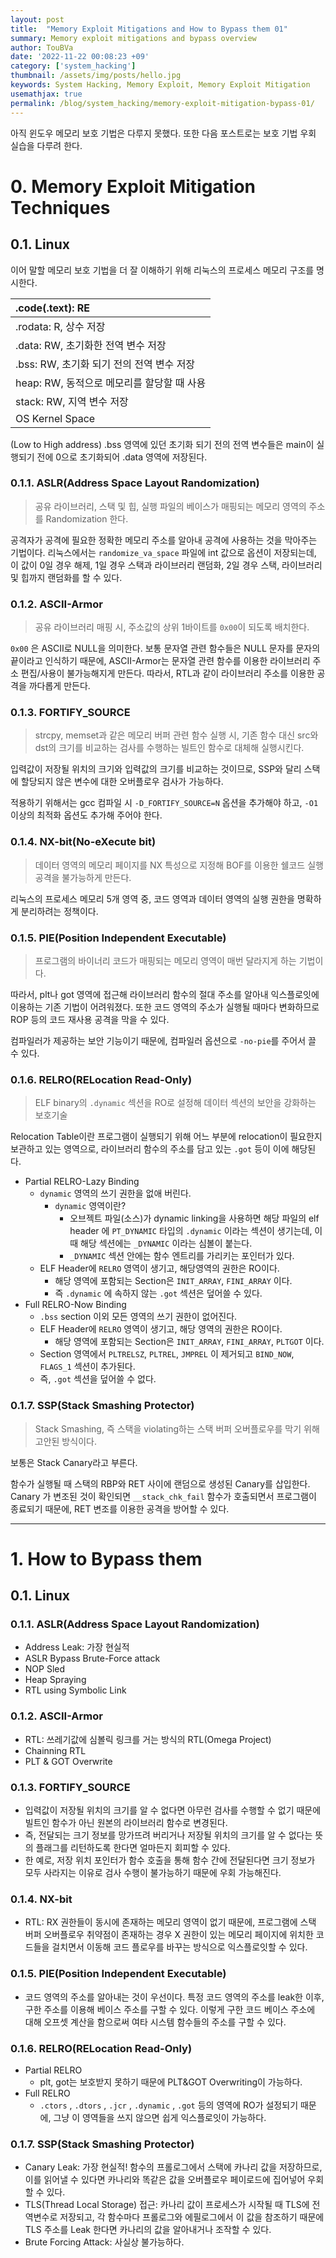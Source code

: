 ```yaml
---
layout: post
title:  "Memory Exploit Mitigations and How to Bypass them 01"
summary: Memory exploit mitigations and bypass overview
author: TouBVa
date: '2022-11-22 00:08:23 +09'
category: ['system_hacking']
thumbnail: /assets/img/posts/hello.jpg
keywords: System Hacking, Memory Exploit, Memory Exploit Mitigation
usemathjax: true
permalink: /blog/system_hacking/memory-exploit-mitigation-bypass-01/
---
```


아직 윈도우 메모리 보호 기법은 다루지 못했다. 또한 다음 포스트로는 보호 기법 우회 실습을 다루려 한다.

# 0. Memory Exploit Mitigation Techniques

## 0.1. Linux

이어 말할 메모리 보호 기법을 더 잘 이해하기 위해 리눅스의 프로세스 메모리 구조를 명시한다.

| .code(.text): RE |
| :--- |
| .rodata: R, 상수 저장 |
| .data: RW, 초기화한 전역 변수 저장 |
| .bss: RW, 초기화 되기 전의 전역 변수 저장 |
| heap: RW, 동적으로 메모리를 할당할 때 사용 |
| stack: RW, 지역 변수 저장 |
| OS Kernel Space |

(Low to High address)
.bss 영역에 있던 초기화 되기 전의 전역 변수들은 main이 실행되기 전에 0으로 초기화되어 .data 영역에 저장된다.


### 0.1.1. ASLR(Address Space Layout Randomization)

> 공유 라이브러리, 스택 및 힙, 실행 파일의 베이스가 매핑되는 메모리 영역의 주소를 Randomization 한다.
> 

공격자가 공격에 필요한 정확한 메모리 주소를 알아내 공격에 사용하는 것을 막아주는 기법이다. 리눅스에서는 `randomize_va_space` 파일에 int 값으로 옵션이 저장되는데, 이 값이 0일 경우 해제, 1일 경우 스택과 라이브러리 랜덤화, 2일 경우 스택, 라이브러리 및 힙까지 랜덤화를 할 수 있다.

### 0.1.2. ASCII-Armor

> 공유 라이브러리 매핑 시, 주소값의 상위 1바이트를 `0x00`이 되도록 배치한다.
> 

`0x00` 은 ASCII로 NULL을 의미한다. 보통 문자열 관련 함수들은 NULL 문자를 문자의 끝이라고 인식하기 때문에, ASCII-Armor는 문자열 관련 함수를 이용한 라이브러리 주소 편집/사용이 불가능해지게 만든다. 따라서, RTL과 같이 라이브러리 주소를 이용한 공격을 까다롭게 만든다.

### 0.1.3. FORTIFY_SOURCE

> strcpy, memset과 같은 메모리 버퍼 관련 함수 실행 시, 기존 함수 대신 src와 dst의 크기를 비교하는 검사를 수행하는 빌트인 함수로 대체해 실행시킨다.
> 

입력값이 저장될 위치의 크기와 입력값의 크기를 비교하는 것이므로, SSP와 달리 스택에 할당되지 않은 변수에 대한 오버플로우 검사가 가능하다.

적용하기 위해서는 gcc 컴파일 시 `-D_FORTIFY_SOURCE=N` 옵션을 추가해야 하고, `-O1` 이상의 최적화 옵션도 추가해 주어야 한다.

### 0.1.4. NX-bit(No-eXecute bit)

> 데이터 영역의 메모리 페이지를 NX 특성으로 지정해 BOF를 이용한 쉘코드 실행 공격을 불가능하게 만든다.
> 

리눅스의 프로세스 메모리 5개 영역 중, 코드 영역과 데이터 영역의 실행 권한을 명확하게 분리하려는 정책이다.

### 0.1.5. PIE(Position Independent Executable)

> 프로그램의 바이너리 코드가 매핑되는 메모리 영역이 매번 달라지게 하는 기법이다.
> 

따라서, plt나 got 영역에 접근해 라이브러리 함수의 절대 주소를 알아내 익스플로잇에 이용하는 기존 기법이 어려워졌다. 또한 코드 영역의 주소가 실행될 때마다 변화하므로 ROP 등의 코드 재사용 공격을 막을 수 있다.

컴파일러가 제공하는 보안 기능이기 때문에, 컴파일러 옵션으로 `-no-pie`를 주어서 끌 수 있다.

### 0.1.6. RELRO(RELocation Read-Only)

> ELF binary의 `.dynamic` 섹션을 RO로 설정해 데이터 섹션의 보안을 강화하는 보호기술
> 

Relocation Table이란 프로그램이 실행되기 위해 어느 부분에 relocation이 필요한지 보관하고 있는 영역으로, 라이브러리 함수의 주소를 담고 있는 `.got` 등이 이에 해당된다.

- Partial RELRO-Lazy Binding
    - `dynamic` 영역의 쓰기 권한을 없애 버린다.
        - `dynamic` 영역이란?
            - 오브젝트 파일(소스)가 dynamic linking을 사용하면 해당 파일의 elf header 에 `PT_DYNAMIC` 타입의 `.dynamic` 이라는 섹션이 생기는데, 이때 해당 섹션에는 `_DYNAMIC` 이라는 심볼이 붙는다.
            - `_DYNAMIC` 섹션 안에는 함수 엔트리를 가리키는 포인터가 있다.
    - ELF Header에 `RELRO` 영역이 생기고, 해당영역의 권한은 RO이다.
        - 해당 영역에 포함되는 Section은 `INIT_ARRAY`, `FINI_ARRAY` 이다.
        - 즉 `.dynamic` 에 속하지 않는 `.got` 섹션은 덮어쓸 수 있다.
- Full RELRO-Now Binding
    - `.bss` section 이외 모든 영역의 쓰기 권한이 없어진다.
    - ELF Header에 `RELRO` 영역이 생기고, 해당 영역의 권한은 RO이다.
        - 해당 영역에 포함되는 Section은 `INIT_ARRAY`, `FINI_ARRAY`, `PLTGOT` 이다.
    - Section 영역에서 `PLTRELSZ`, `PLTREL`, `JMPREL` 이 제거되고 `BIND_NOW`, `FLAGS_1` 섹션이 추가된다.
    - 즉, `.got` 섹션을 덮어쓸 수 없다.

### 0.1.7. SSP(Stack Smashing Protector)

> Stack Smashing, 즉 스택을 violating하는 스택 버퍼 오버플로우를 막기 위해 고안된 방식이다.
> 

보통은 Stack Canary라고 부른다.

함수가 실행될 때 스택의 RBP와 RET 사이에 랜덤으로 생성된 Canary를 삽입한다. Canary 가 변조된 것이 확인되면 `__stack_chk_fail` 함수가 호출되면서 프로그램이 종료되기 때문에, RET 변조를 이용한 공격을 방어할 수 있다.

---

# 1. How to Bypass them

## 0.1. Linux

### 0.1.1. ASLR(Address Space Layout Randomization)

- Address Leak: 가장 현실적
- ASLR Bypass Brute-Force attack
- NOP Sled
- Heap Spraying
- RTL using Symbolic Link

### 0.1.2. ASCII-Armor

- RTL: 쓰레기값에 심볼릭 링크를 거는 방식의 RTL(Omega Project)
- Chainning RTL
- PLT & GOT Overwrite

### 0.1.3. FORTIFY_SOURCE

- 입력값이 저장될 위치의 크기를 알 수 없다면 아무런 검사를 수행할 수 없기 때문에 빌트인 함수가 아닌 원본의 라이브러리 함수로 변경된다.
- 즉, 전달되는 크기 정보를 망가뜨려 버리거나 저장될 위치의 크기를 알 수 없다는 뜻의 플래그를 리턴하도록 한다면 얼마든지 회피할 수 있다.
- 한 예로, 저장 위치 포인터가 함수 호출을 통해 함수 간에 전달된다면 크기 정보가 모두 사라지는 이유로 검사 수행이 불가능하기 때문에 우회 가능해진다.

### 0.1.4. NX-bit

- RTL: RX 권한들이 동시에 존재하는 메모리 영역이 없기 때문에, 프로그램에 스택 버퍼 오버플로우 취약점이 존재하는 경우 X 권한이 있는 메모리 페이지에 위치한 코드들을 걸치면서 이동해 코드 플로우를 바꾸는 방식으로 익스플로잇할 수 있다.

### 0.1.5. PIE(Position Independent Executable)

- 코드 영역의 주소를 알아내는 것이 우선이다. 특정 코드 영역의 주소를 leak한 이후, 구한 주소를 이용해 베이스 주소를 구할 수 있다. 이렇게 구한 코드 베이스 주소에 대해 오프셋 계산을 함으로써 여타 시스템 함수들의 주소를 구할 수 있다.

### 0.1.6. RELRO(RELocation Read-Only)

- Partial RELRO
    - plt, got는 보호받지 못하기 때문에 PLT&GOT Overwriting이 가능하다.
- Full RELRO
    - `.ctors` , `.dtors` , `.jcr` , `.dynamic` , `.got` 등의 영역에 RO가 설정되기 때문에, 그냥 이 영역들을 쓰지 않으면 쉽게 익스플로잇이 가능하다.

### 0.1.7. SSP(Stack Smashing Protector)

- Canary Leak: 가장 현실적! 함수의 프롤로그에서 스택에 카나리 값을 저장하므로, 이를 읽어낼 수 있다면 카나리와 똑같은 값을 오버플로우 페이로드에 집어넣어 우회할 수 있다.
- TLS(Thread Local Storage) 접근: 카나리 값이 프로세스가 시작될 때 TLS에 전역변수로 저장되고, 각 함수마다 프롤로그와 에필로그에서 이 값을 참조하기 때문에 TLS 주소를 Leak 한다면 카나리의 값을 알아내거나 조작할 수 있다.
- Brute Forcing Attack: 사실상 불가능하다.
